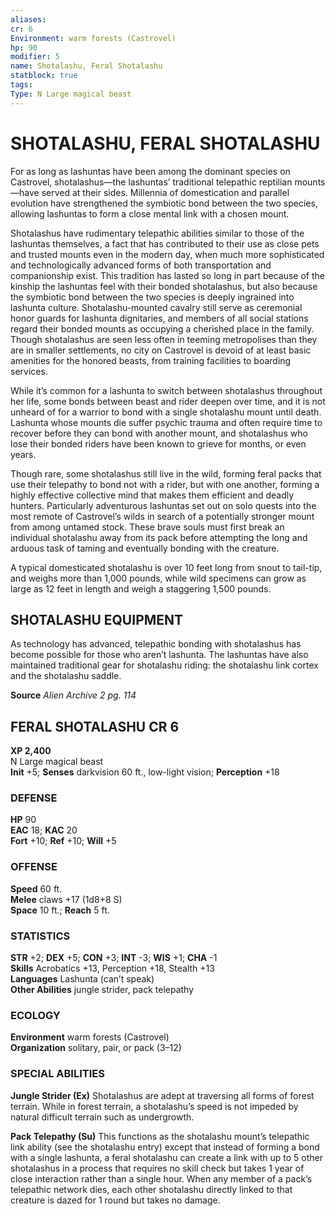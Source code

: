 ```yaml
---
aliases: 
cr: 6
Environment: warm forests (Castrovel)  
hp: 90
modifier: 5 
name: Shotalashu, Feral Shotalashu
statblock: true
tags: 
Type: N Large magical beast  
---
```

# SHOTALASHU, FERAL SHOTALASHU
For as long as lashuntas have been among the dominant species on Castrovel, shotalashus—the lashuntas’ traditional telepathic reptilian mounts—have served at their sides. Millennia of domestication and parallel evolution have strengthened the symbiotic bond between the two species, allowing lashuntas to form a close mental link with a chosen mount.

Shotalashus have rudimentary telepathic abilities similar to those of the lashuntas themselves, a fact that has contributed to their use as close pets and trusted mounts even in the modern day, when much more sophisticated and technologically advanced forms of both transportation and companionship exist. This tradition has lasted so long in part because of the kinship the lashuntas feel with their bonded shotalashus, but also because the symbiotic bond between the two species is deeply ingrained into lashunta culture. Shotalashu-mounted cavalry still serve as ceremonial honor guards for lashunta dignitaries, and members of all social stations regard their bonded mounts as occupying a cherished place in the family. Though shotalashus are seen less often in teeming metropolises than they are in smaller settlements, no city on Castrovel is devoid of at least basic amenities for the honored beasts, from training facilities to boarding services.

While it’s common for a lashunta to switch between shotalashus throughout her life, some bonds between beast and rider deepen over time, and it is not unheard of for a warrior to bond with a single shotalashu mount until death. Lashunta whose mounts die suffer psychic trauma and often require time to recover before they can bond with another mount, and shotalashus who lose their bonded riders have been known to grieve for months, or even years.

Though rare, some shotalashus still live in the wild, forming feral packs that use their telepathy to bond not with a rider, but with one another, forming a highly effective collective mind that makes them efficient and deadly hunters. Particularly adventurous lashuntas set out on solo quests into the most remote of Castrovel’s wilds in search of a potentially stronger mount from among untamed stock. These brave souls must first break an individual shotalashu away from its pack before attempting the long and arduous task of taming and eventually bonding with the creature.

A typical domesticated shotalashu is over 10 feet long from snout to tail-tip, and weighs more than 1,000 pounds, while wild specimens can grow as large as 12 feet in length and weigh a staggering 1,500 pounds.

## SHOTALASHU EQUIPMENT

As technology has advanced, telepathic bonding with shotalashus has become possible for those who aren’t lashunta. The lashuntas have also maintained traditional gear for shotalashu riding: the shotalashu link cortex and the shotalashu saddle.


**Source** _Alien Archive 2 pg. 114_

## FERAL SHOTALASHU CR 6

**XP 2,400**  
N Large magical beast  
**Init** +5; **Senses** darkvision 60 ft., low-light vision; **Perception** +18  

### DEFENSE

**HP** 90  
**EAC** 18; **KAC** 20  
**Fort** +10; **Ref** +10; **Will** +5  

### OFFENSE

**Speed** 60 ft.  
**Melee** claws +17 (1d8+8 S)  
**Space** 10 ft.; **Reach** 5 ft.

### STATISTICS

**STR** +2; **DEX** +5; **CON** +3; **INT** -3; **WIS** +1; **CHA** -1  
**Skills** Acrobatics +13, Perception +18, Stealth +13  
**Languages** Lashunta (can’t speak)  
**Other Abilities** jungle strider, pack telepathy

### ECOLOGY

**Environment** warm forests (Castrovel)  
**Organization** solitary, pair, or pack (3–12)

### SPECIAL ABILITIES

**Jungle Strider (Ex)** Shotalashus are adept at traversing all forms of forest terrain. While in forest terrain, a shotalashu’s speed is not impeded by natural difficult terrain such as undergrowth.

**Pack Telepathy (Su)** This functions as the shotalashu mount’s telepathic link ability (see the shotalashu entry) except that instead of forming a bond with a single lashunta, a feral shotalashu can create a link with up to 5 other shotalashus in a process that requires no skill check but takes 1 year of close interaction rather than a single hour. When any member of a pack’s telepathic network dies, each other shotalashu directly linked to that creature is dazed for 1 round but takes no damage.
